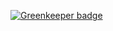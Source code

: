 
[![Greenkeeper badge](https://badges.greenkeeper.io/newcoder171/laravel5.6-blog.svg)](https://greenkeeper.io/)
